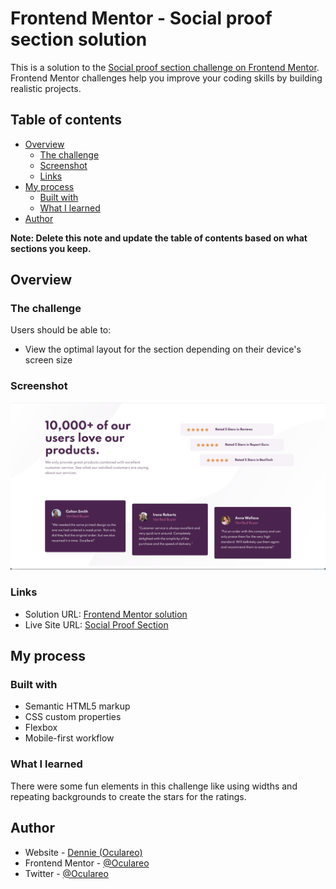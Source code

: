 # Frontend Mentor - Social proof section solution

This is a solution to the [Social proof section challenge on Frontend Mentor](https://www.frontendmentor.io/challenges/social-proof-section-6e0qTv_bA). Frontend Mentor challenges help you improve your coding skills by building realistic projects.

## Table of contents

- [Overview](#overview)
  - [The challenge](#the-challenge)
  - [Screenshot](#screenshot)
  - [Links](#links)
- [My process](#my-process)
  - [Built with](#built-with)
  - [What I learned](#what-i-learned)
- [Author](#author)

**Note: Delete this note and update the table of contents based on what sections you keep.**

## Overview

### The challenge

Users should be able to:

- View the optimal layout for the section depending on their device's screen size

### Screenshot

![](./images/desktop_screenshot.png)

### Links

- Solution URL: [Frontend Mentor solution](https://www.frontendmentor.io/solutions/just-html5-and-css3-with-some-tricky-background-manipulations-SlJP8colz)
- Live Site URL: [Social Proof Section](https://oculareo.github.io/social-proof-section/)

## My process

### Built with

- Semantic HTML5 markup
- CSS custom properties
- Flexbox
- Mobile-first workflow

### What I learned

There were some fun elements in this challenge like using widths and repeating backgrounds to create the stars for the ratings.

## Author

- Website - [Dennie (Oculareo)](https://github.com/Oculareo)
- Frontend Mentor - [@Oculareo](https://www.frontendmentor.io/profile/Oculareo)
- Twitter - [@Oculareo](https://twitter.com/Oculareo1)
